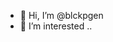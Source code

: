 - 👋 Hi, I’m @blckpgen
- 👀 I’m interested ..

<!---
faizmassailan/faizmassailan is a ✨ special ✨ repository because its `README.md` (this file) appears on your GitHub profile.
You can click the Preview link to take a look at your changes.
--->
